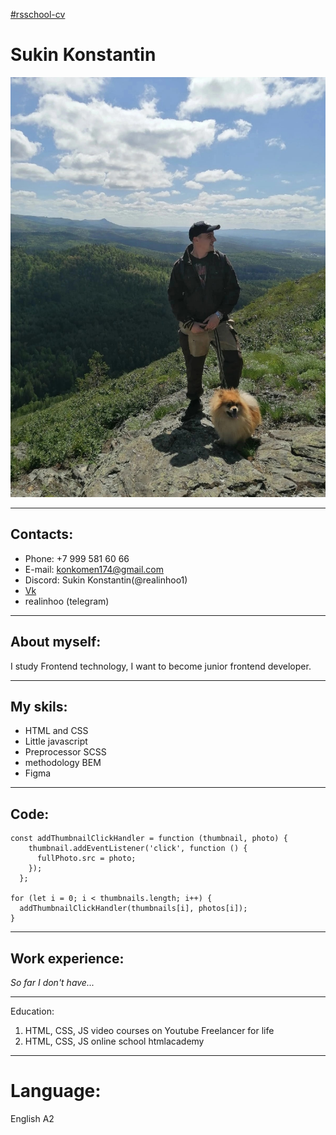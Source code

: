 [#rsschool-cv](#)

# Sukin Konstantin

![I's me](/img/foto.jpg)

****

## Contacts:
* Phone: +7 999 581 60 66
* E-mail: konkomen174@gmail.com
* Discord: Sukin Konstantin(@realinhoo1)
* [Vk](https://vk.com/feed)
* realinhoo (telegram)

****

## About myself:
I study Frontend technology, I want to become junior frontend developer.

****

## My skils:
* HTML and CSS
* Little javascript
* Preprocessor SCSS
* methodology BEM
* Figma

****

## Code:
```
const addThumbnailClickHandler = function (thumbnail, photo) {
    thumbnail.addEventListener('click', function () {
      fullPhoto.src = photo;
    });
  };
  
for (let i = 0; i < thumbnails.length; i++) {
  addThumbnailClickHandler(thumbnails[i], photos[i]);
}
```

****

## Work experience:
*So far I don't have...*

****

Education:

1. HTML, CSS, JS video courses on Youtube Freelancer for life
2. HTML, CSS, JS online school htmlacademy

****

# Language:
English A2